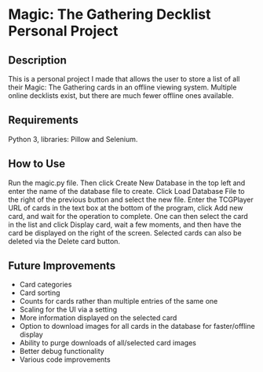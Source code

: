 # Magic: The Gathering Decklist Personal Project
## Description
This is a personal project I made that allows the user to store a list of all their Magic: The Gathering cards in an offline viewing system. Multiple online decklists exist, but there are much fewer offline ones available.
## Requirements
Python 3, libraries: Pillow and Selenium.
## How to Use
Run the magic.py file. Then click Create New Database in the top left and enter the name of the database file to create. Click Load Database File to the right of the previous button and select the new file. Enter the TCGPlayer URL of cards in the text box at the bottom of the program, click Add new card, and wait for the operation to complete. One can then select the card in the list and click Display card, wait a few moments, and then have the card be displayed on the right of the screen. Selected cards can also be deleted via the Delete card button.
## Future Improvements
- Card categories
- Card sorting
- Counts for cards rather than multiple entries of the same one
- Scaling for the UI via a setting
- More information displayed on the selected card
- Option to download images for all cards in the database for faster/offline display
- Ability to purge downloads of all/selected card images
- Better debug functionality
- Various code improvements
